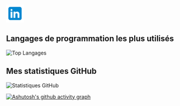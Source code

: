 [![LinkedIn](LinkedIn.png)](https://www.linkedin.com/in/marcgloaguen)

## Langages de programmation les plus utilisés

![Top Langages](https://github-readme-stats.vercel.app/api/top-langs/?username=marcgloaguen&layout=compact)

## Mes statistiques GitHub

![Statistiques GitHub](https://github-readme-stats.vercel.app/api?username=marcgloaguen&show_icons=true)


[![Ashutosh's github activity graph](https://github-readme-activity-graph.vercel.app/graph?username=marcgloaguen&custom_title=Activity&bg_color=FFFFFF&color=2471A3&line=1A5276)](https://github.com/ashutosh00710/github-readme-activity-graph)

